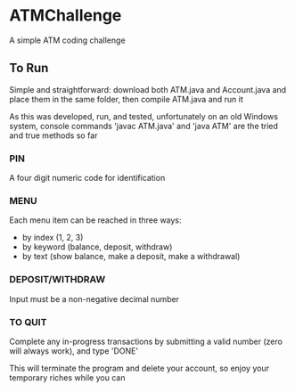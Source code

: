 # ATMChallenge
A simple ATM coding challenge

## To Run
Simple and straightforward: download both ATM.java and Account.java and place them in the same folder, then compile ATM.java and run it

As this was developed, run, and tested, unfortunately on an old Windows system, console commands 'javac ATM.java' and 'java ATM' are the tried and true methods so far


### PIN
A four digit numeric code for identification


### MENU
Each menu item can be reached in three ways:
- by index (1, 2, 3)
- by keyword (balance, deposit, withdraw)
- by text (show balance, make a deposit, make a withdrawal)


### DEPOSIT/WITHDRAW
Input must be a non-negative decimal number


### TO QUIT
Complete any in-progress transactions by submitting a valid number (zero will always work), and type 'DONE'

This will terminate the program and delete your account, so enjoy your temporary riches while you can
